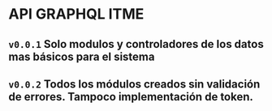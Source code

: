 # API GRAPHQL ITME

## `v0.0.1` Solo modulos y controladores de los datos mas básicos para el sistema

## `v0.0.2` Todos los módulos creados sin validación de errores. Tampoco implementación de token.